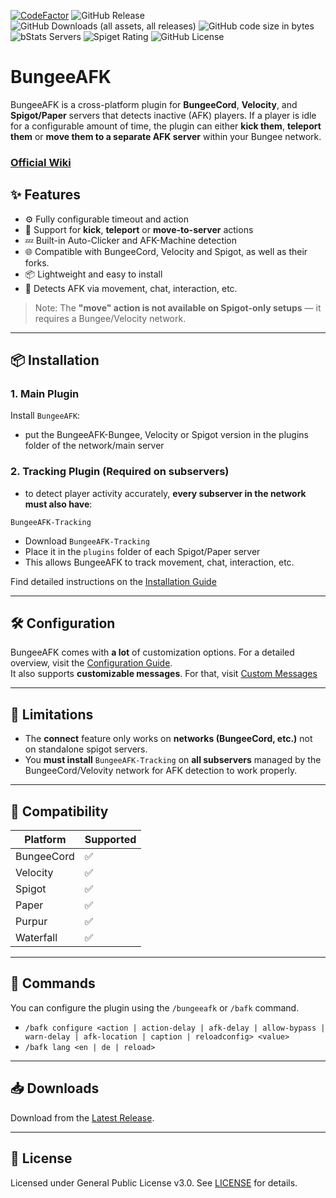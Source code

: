[![CodeFactor](https://www.codefactor.io/repository/github/fameless9/bungeeafk/badge)](https://www.codefactor.io/repository/github/fameless9/bungeeafk)
![GitHub Release](https://img.shields.io/github/v/release/fameless9/bungeeafk)
![GitHub Downloads (all assets, all releases)](https://img.shields.io/github/downloads/fameless9/bungeeafk/total)
![GitHub code size in bytes](https://img.shields.io/github/languages/code-size/fameless9/bungeeafk)
![bStats Servers](https://img.shields.io/bstats/servers/25577)
![Spiget Rating](https://img.shields.io/spiget/rating/124327)
![GitHub License](https://img.shields.io/github/license/fameless9/bungeeafk)

# BungeeAFK

BungeeAFK is a cross-platform plugin for **BungeeCord**, **Velocity**, and **Spigot/Paper** servers that detects inactive (AFK) players. If a player is idle for a configurable amount of time, the plugin can either **kick them**, **teleport them** or **move them to a separate AFK server** within your Bungee network.

### [Official Wiki](https://fameless9.github.io/BungeeAFK/)

## ✨ Features

- ⚙️ Fully configurable timeout and action
- 🔀 Support for **kick**, **teleport** or **move-to-server** actions
- 💤 Built-in Auto-Clicker and AFK-Machine detection
- 🌐 Compatible with BungeeCord, Velocity and Spigot, as well as their forks.
- 📦 Lightweight and easy to install
- 🔗 Detects AFK via movement, chat, interaction, etc.

> Note: The **"move" action is not available on Spigot-only setups** — it requires a Bungee/Velocity network.

---

## 📦 Installation

### 1. Main Plugin

Install `BungeeAFK`:
- put the BungeeAFK-Bungee, Velocity or Spigot version in the plugins folder of the network/main server

### 2. Tracking Plugin (Required on subservers)
- to detect player activity accurately, **every subserver in the network must also have**:

```
BungeeAFK-Tracking
```

- Download `BungeeAFK-Tracking`
- Place it in the `plugins` folder of each Spigot/Paper server
- This allows BungeeAFK to track movement, chat, interaction, etc.

Find detailed instructions on the [Installation Guide](https://fameless9.github.io/BungeeAFK/installation/)

---

## 🛠️ Configuration

BungeeAFK comes with **a lot** of customization options. For a detailed overview, visit the [Configuration Guide](https://fameless9.github.io/BungeeAFK/configuration/).  
It also supports **customizable messages**. For that, visit [Custom Messages](https://fameless9.github.io/BungeeAFK/custom_messages/)

---

## 🚫 Limitations

- The **connect** feature only works on **networks (BungeeCord, etc.)** not on standalone spigot servers.
- You **must install** `BungeeAFK-Tracking` on **all subservers** managed by the BungeeCord/Velovity network for AFK detection to work properly.

---

## 🔗 Compatibility

| Platform     | Supported |
|--------------|-----------|
| BungeeCord   | ✅        |
| Velocity     | ✅        |
| Spigot       | ✅        |
| Paper        | ✅        |
| Purpur       | ✅        |
| Waterfall    | ✅        |

---

## 📣 Commands
You can configure the plugin using the `/bungeeafk` or `/bafk` command.

- `/bafk configure <action | action-delay | afk-delay | allow-bypass | warn-delay | afk-location | caption | reloadconfig> <value>`
- `/bafk lang <en | de | reload>`

---

## 📥 Downloads

Download from the [Latest Release](https://github.com/Fameless9/BungeeAFK/releases/latest).

---

## 🧠 License

Licensed under General Public License v3.0. See [LICENSE](./LICENSE) for details.
